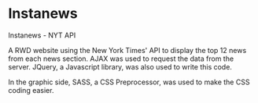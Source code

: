 # Instanews
Instanews - NYT API

A RWD website using the New York Times' API to display the top 12 news from each news section.
AJAX was used to request the data from the server. JQuery, a Javascript library, was also used to write this code.

In the graphic side, SASS, a CSS Preprocessor, was used to make the CSS coding easier.
